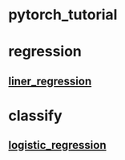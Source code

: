 # pytorch_tutorial

# regression
## [liner_regression](https://github.com/STHSF/pytorch_tutorial/blob/master/liner_regression.ipynb)
# classify
## [logistic_regression](https://github.com/STHSF/pytorch_tutorial/blob/master/Logistic%20regression.ipynb)
